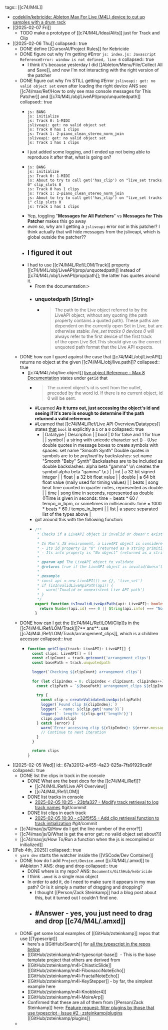 tags:: [[c74/M4L]]

- [codekiln/kebricide: Ableton Max For Live (M4L) device to cut up samples with a drum rack](https://github.com/codekiln/kebricide)
- [[2025-02-07 Fri]]
	- TODO make a prototype of [[c74/M4L/Idea/Alits]] just for Track and Clip
- [[2025-02-06 Thu]]
  collapsed:: true
	- DONE define [[CursorAI/Project Rules]] for Kebricide
	- DONE figure out why I'm getting #Error `js: index.js: Javascript ReferenceError: window is not defined, line 6`
	  collapsed:: true
		- I think it's because yesterday I did [[Ableton/Menu/File/Collect All and Save]], and now I'm not interacting with the right version of the patcher
	- DONE figure out why I'm STILL getting #Error `jsliveapi: get: no valid object set` even after loading the right device ANS see [[c74/max/Ref/How to only see max console messages for This Patcher]] and [[c74/M4L/obj/LiveAPI/prop/unquotedpath]]
	  collapsed:: true
		- ```
		  js: BANG   
		  js: initialize   
		  js: Track 0: 1-MIDI   
		  jsliveapi: get: no valid object set
		  js: Track 0 has 1 clips   
		  js: Track 1: 2-piano_clean_stereo_norm_join   
		  jsliveapi: get: no valid object set
		  js: Track 1 has 1 clips   
		  
		  ```
		- I just added some logging, and I ended up not being able to reproduce it after that, what is going on?
		- ```
		  js: BANG   
		  js: initialize   
		  js: Track 0: 1-MIDI   
		  js: About to try to call get('has_clip') on "live_set tracks 0" clip_slots 0   
		  js: Track 0 has 1 clips   
		  js: Track 1: 2-piano_clean_stereo_norm_join   
		  js: About to try to call get('has_clip') on "live_set tracks 1" clip_slots 0   
		  js: Track 1 has 1 clips   
		  
		  ```
		- Yep, toggling "**Messages for All Patchers**" vs **Messages for This Patcher** makes this go away
		- *even so*, why am I getting a  `jsliveapi` error *not* in this patcher? I think actually that will hide messages from the jsliveapi, which is global outside the patcher??
		- ## I figured it out
		- I had to use [[c74/M4L/Ref/LOM/Track]] property [[c74/M4L/obj/LiveAPI/prop/unquotedpath]] instead of [[c74/M4L/obj/LiveAPI/prop/path]]; the latter has quotes around it.
			- From the documentation:>
			- ### unquotedpath [String]>
				- > The path to the Live object referred to by the LiveAPI object, without any quoting (the path property contains a quoted path). These paths are dependent on the currently open Set in Live, but are otherwise stable: *live_set tracks 0 devices 0* will always refer to the first device of the first track of the open Live Set.This should give us the correct unquoted path format that the Live API expects.
	- DONE how can I guard against the case that [[c74/M4L/obj/LiveAPI]] returns no object at the given [[c74/M4L/obj/live.path]]?
	  collapsed:: true
		- [[c74/M4L/obj/live.object]] [live.object Reference - Max 8 Documentation](https://docs.cycling74.com/legacy/max8/refpages/live.object) states under `getid` that
			- > The current object's id is sent from the outlet, preceded by the word id. If there is no current object, id 0 will be sent.
			- #Learned **As it turns out, just accessing the object's id and seeing if it's zero is enough to determine if the path returned a valid reference**.
			- #Learned that [[c74/M4L/Ref/Live API Overview/Datatypes]] states [that](https://docs.cycling74.com/legacy/max8/vignettes/live_api_overview#Datatypes) `bool` is explicitly a `1` or a `0`
			  collapsed:: true
				- | Datatype | Description |
				  | bool | 0 for false and 1 for true |
				  | symbol | a string with unicode character set () - (Use double quotes in message boxes to create symbols with spaces: set name "Smooth Synth" Double quotes in symbols are to be *prefixed* by backslashes: set name "Smooth \"Baby\" Synth" Backslashes are to be included as double backslashes: alpha beta \"gamma\" \\x\\ creates the symbol alpha beta "gamma" \x\.) |
				  | int | a 32 bit signed integer |
				  | float | a 32 bit float value |
				  | double | a 64 bit float value (maily used for timing values) |
				  | beats | song beat time counted in quarter notes, represented as double |
				  | time | song time in seconds, represented as double ()Time is given in seconds: time = beats * 60 / tempo_in_bpm, or sometimes in milliseconds: time = 1000 * beats * 60 / tempo_in_bpm) |
				  | list | a space separated list of the types above |
			- got around this with the following function:
			- ```typescript
			  /**
			   * Checks if a LiveAPI object is invalid or doesn't exist.
			   * 
			   * In Max's JS environment, a LiveAPI object is considered invalid if:
			   * - Its id property is "0" (returned as a string primitive)
			   * - Its info property is "No object" (returned as a string primitive)
			   * 
			   * @param api The LiveAPI object to validate
			   * @returns true if the LiveAPI object is invalid/doesn't exist, false otherwise
			   * 
			   * @example
			   * const api = new LiveAPI(() => {}, 'live_set')
			   * if (isInvalidLiveApiPath(api)) {
			   *   warn('Invalid or nonexistent Live API path')
			   * }
			   */
			  export function isInvalidLiveApiPath(api: LiveAPI): boolean {
			    return Number(api.id) === 0 || String(api.info) === "No object"
			  }
			  ```
	- DONE how can I get the [[c74/M4L/Ref/LOM/Clip]]s in the [[c74/M4L/Ref/LOM/Track]]?** ans**: use [[c74/M4L/Ref/LOM/Track/arrangement_clips]], which is a children accessor
	  collapsed:: true
		- ```ts
		  function getClips(track: LiveAPI): LiveAPI[] {
		    const clips: LiveAPI[] = []
		    const clipCount = track.getcount('arrangement_clips')
		    const basePath = track.unquotedpath
		    
		    logger(`Checking ${clipCount} arrangement clips`)
		    
		    for (let clipIndex = 0; clipIndex < clipCount; clipIndex++) {
		      const clipPath = `${basePath} arrangement_clips ${clipIndex}`
		      
		      try {
		        const clip = createValidatedLiveApi(clipPath)
		        logger(`Found clip ${clipIndex}:`)
		        logger(`- name: ${clip.get('name')}`)
		        logger(`- length: ${clip.get('length')}`)
		        clips.push(clip)
		      } catch (error) {
		        warn(`Error accessing clip ${clipIndex}: ${error.message}`)
		        // Continue to next iteration
		      }
		    }
		  
		    return clips
		  }
		  ```
- [[2025-02-05 Wed]]
  id:: 67a32012-a455-4a23-825a-7fa91929ca9f
  collapsed:: true
	- DONE list the clips in track in the console
		- DONE What are the best docs for the [[c74/M4L/Ref]]?
			- [[c74/M4L/Ref/Live API Overview]]
			- [[c74/M4L/Ref/LOM]]
		- DONE list tracks in console
			- [2025-02-05 10:25 - 23bfa327 - Modify track retrieval to log track names](https://github.com/codekiln/kebricide/commit/23bfa327) #git/commit
		- DONE list clips in each track
			- [2025-02-05 10:30 - c32f5f55 - Add clip retrieval function to track initialization](https://github.com/codekiln/kebricide/commit/c32f5f55) #git/commit
	- [[c74/max/js/Q/How do I get the line number of the error?]]
	- [[c74/max/js/Q/What is get the error get: no valid object set about?]]
	- [[c74/max/js/How To/Run a function when the js is recompiled or initialized]]
- [[Feb 4th, 2025]]
  collapsed:: true
	- `yarn dev` starts the watcher inside the [[VSCode/Dev Container]]
	- DONE how do I add `Project/Device.amxd` [[c74/M4L/.amxd]] to #Ableton ? ANS: drag and drop
	  collapsed:: true
		- DONE where is my repo? ANS: `Documents/GithHub/kebricide`
		- I think `.amxd` is a single max object
		- In order to add it, do I need to make sure it appears in my max path? Or is it simply a matter of dragging and dropping?
			- I thought [[Person/Zack Steinkamp]]  had a blog post about this, but it turned out I couldn't find one.
			- ## #Answer - yes, you just need to drag and drop [[c74/M4L/.amxd]]
	- DONE get some local examples of [[GitHub/zsteinkamp]] repos that use [[Typescript]]
		- here's a [[GitHub/Search]] for [all the typescript in the repos below](https://github.com/search?q=user%3Azsteinkamp+repo%3Azsteinkamp%2Fm4l-ChiasticSlide+OR+repo%3Azsteinkamp%2Fm4l-FibonacciNoteEcho+OR+repo%3Azsteinkamp%2Fm4l-FractalNoteEcho+OR+repo%3Azsteinkamp%2Fm4l-KeyStepper+OR+repo%3Azsteinkamp%2Fm4l-Knobbler4+OR+repo%3Azsteinkamp%2Fm4l-MoireArp+OR+repo%3Azsteinkamp%2Fm4l-typescript-base+path%3A*.ts&type=code)
		- [[GitHub/zsteinkamp/m4l-typescript-base]]  - This is the base template project that others are derived from
		- [[GitHub/zsteinkamp/m4l-ChiasticSlide]] 
		  [[GitHub/zsteinkamp/m4l-FibonacciNoteEcho]] 
		  [[GitHub/zsteinkamp/m4l-FractalNoteEcho]]
		- [[GitHub/zsteinkamp/m4l-KeyStepper]] - by far, the simplest example here
		- [[GitHub/zsteinkamp/m4l-Knobbler4]]
		- [[GitHub/zsteinkamp/m4l-MoireArp]]
		- Confirmed that these are all of them from [[Person/Zack Steinkamp]] here: [Feature request: filter plugins by those that use typescript · Issue #2 · zsteinkamp/plugins](https://github.com/zsteinkamp/plugins/issues/2) [[GitHub/zsteinkamp/plugins]]
	-